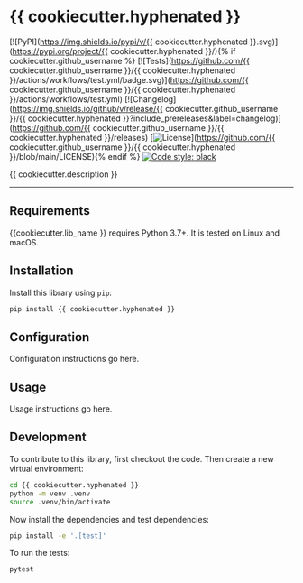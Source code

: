 # {{ cookiecutter.hyphenated }}

[![PyPI](https://img.shields.io/pypi/v/{{ cookiecutter.hyphenated }}.svg)](https://pypi.org/project/{{ cookiecutter.hyphenated }}/){% if cookiecutter.github_username %}
[![Tests](https://github.com/{{ cookiecutter.github_username }}/{{ cookiecutter.hyphenated }}/actions/workflows/test.yml/badge.svg)](https://github.com/{{ cookiecutter.github_username }}/{{ cookiecutter.hyphenated }}/actions/workflows/test.yml)
[![Changelog](https://img.shields.io/github/v/release/{{ cookiecutter.github_username }}/{{ cookiecutter.hyphenated }}?include_prereleases&label=changelog)](https://github.com/{{ cookiecutter.github_username }}/{{ cookiecutter.hyphenated }}/releases)
[![License](https://img.shields.io/badge/license-Apache%202.0-blue.svg)](https://github.com/{{ cookiecutter.github_username }}/{{ cookiecutter.hyphenated }}/blob/main/LICENSE){% endif %}
[![Code style: black](https://img.shields.io/badge/code%20style-black-000000.svg)](https://github.com/python/black)

{{ cookiecutter.description }}

---

## Requirements

{{cookiecutter.lib_name }} requires Python 3.7+. It is tested on Linux and macOS.

## Installation

Install this library using `pip`:

```bash
pip install {{ cookiecutter.hyphenated }}
```

## Configuration

Configuration instructions go here.

## Usage

Usage instructions go here.

## Development

To contribute to this library, first checkout the code. Then create a new
virtual environment:

```bash
cd {{ cookiecutter.hyphenated }}
python -m venv .venv
source .venv/bin/activate
```

Now install the dependencies and test dependencies:

```bash
pip install -e '.[test]'
```

To run the tests:

```bash
pytest
```
